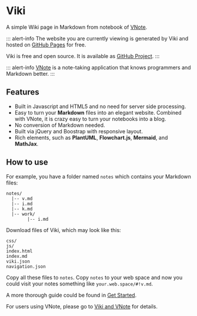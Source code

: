 # Viki

A simple Wiki page in Markdown from notebook of [VNote](https://vnotex.github.io/vnote).

::: alert-info
The website you are currently viewing is generated by Viki and hosted on [GitHub Pages](https://github.com/vnotex/viki/tree/gh-pages) for free.

Viki is free and open source. It is available as [GitHub Project](https://github.com/vnotex/viki).
:::

::: alert-info
[VNote](https://vnotex.github.io/vnote) is a note-taking application that knows programmers and Markdown better.
:::

## Features
- Built in Javascript and HTML5 and no need for server side processing.
- Easy to turn your **Markdown** files into an elegant website. Combined with VNote, it is crazy easy to turn your notebooks into a blog.
- No conversion of Markdown needed.
- Built via jQuery and Boostrap with responsive layout.
- Rich elements, such as **PlantUML**, **Flowchart.js**, **Mermaid**, and **MathJax**.

## How to use
For example, you have a folder named `notes` which contains your Markdown files:

```
notes/
  |-- v.md
  |-- i.md
  |-- k.md
  |-- work/
        |-- i.md
```

Download files of Viki, which may look like this:

```
css/
js/
index.html
index.md
viki.json
navigation.json
```

Copy all these files to `notes`. Copy `notes` to your web space and now you could visit your notes something like `your.web.space/#!v.md`.

A more thorough guide could be found in [Get Started](get_started.md).

For users using VNote, please go to [Viki and VNote](docs/Users/Viki%20and%20VNote.md) for details.

